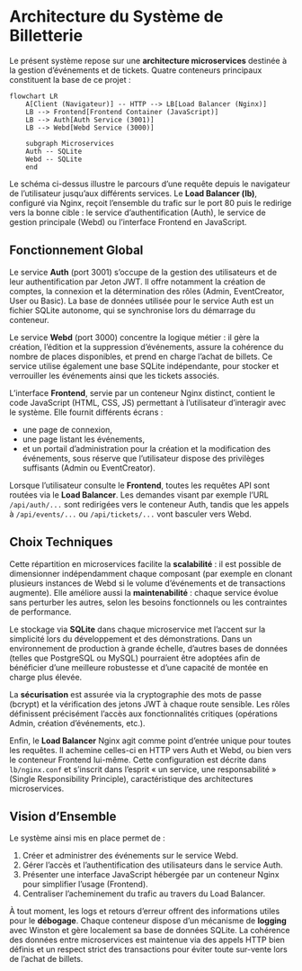 # Architecture du Système de Billetterie

Le présent système repose sur une **architecture microservices** destinée à la gestion d’événements et de tickets. Quatre conteneurs principaux constituent la base de ce projet :

```mermaid
flowchart LR
    A[Client (Navigateur)] -- HTTP --> LB[Load Balancer (Nginx)]
    LB --> Frontend[Frontend Container (JavaScript)]
    LB --> Auth[Auth Service (3001)]
    LB --> Webd[Webd Service (3000)]

    subgraph Microservices
    Auth -- SQLite
    Webd -- SQLite
    end
```

Le schéma ci-dessus illustre le parcours d’une requête depuis le navigateur de l’utilisateur jusqu’aux différents services. Le **Load Balancer (lb)**, configuré via Nginx, reçoit l’ensemble du trafic sur le port 80 puis le redirige vers la bonne cible : le service d’authentification (Auth), le service de gestion principale (Webd) ou l’interface Frontend en JavaScript.

## Fonctionnement Global

Le service **Auth** (port 3001) s’occupe de la gestion des utilisateurs et de leur authentification par Jeton JWT. Il offre notamment la création de comptes, la connexion et la détermination des rôles (Admin, EventCreator, User ou Basic). La base de données utilisée pour le service Auth est un fichier SQLite autonome, qui se synchronise lors du démarrage du conteneur.  

Le service **Webd** (port 3000) concentre la logique métier : il gère la création, l’édition et la suppression d’événements, assure la cohérence du nombre de places disponibles, et prend en charge l’achat de billets. Ce service utilise également une base SQLite indépendante, pour stocker et verrouiller les événements ainsi que les tickets associés.

L’interface **Frontend**, servie par un conteneur Nginx distinct, contient le code JavaScript (HTML, CSS, JS) permettant à l’utilisateur d’interagir avec le système. Elle fournit différents écrans :  
- une page de connexion,  
- une page listant les événements,  
- et un portail d’administration pour la création et la modification des événements, sous réserve que l’utilisateur dispose des privilèges suffisants (Admin ou EventCreator).

Lorsque l’utilisateur consulte le **Frontend**, toutes les requêtes API sont routées via le **Load Balancer**. Les demandes visant par exemple l’URL `/api/auth/...` sont redirigées vers le conteneur Auth, tandis que les appels à `/api/events/...` ou `/api/tickets/...` vont basculer vers Webd. 

## Choix Techniques

Cette répartition en microservices facilite la **scalabilité** : il est possible de dimensionner indépendamment chaque composant (par exemple en clonant plusieurs instances de Webd si le volume d’événements et de transactions augmente). Elle améliore aussi la **maintenabilité** : chaque service évolue sans perturber les autres, selon les besoins fonctionnels ou les contraintes de performance.  

Le stockage via **SQLite** dans chaque microservice met l’accent sur la simplicité lors du développement et des démonstrations. Dans un environnement de production à grande échelle, d’autres bases de données (telles que PostgreSQL ou MySQL) pourraient être adoptées afin de bénéficier d’une meilleure robustesse et d’une capacité de montée en charge plus élevée.  

La **sécurisation** est assurée via la cryptographie des mots de passe (bcrypt) et la vérification des jetons JWT à chaque route sensible. Les rôles définissent précisément l’accès aux fonctionnalités critiques (opérations Admin, création d’événements, etc.).  

Enfin, le **Load Balancer** Nginx agit comme point d’entrée unique pour toutes les requêtes. Il achemine celles-ci en HTTP vers Auth et Webd, ou bien vers le conteneur Frontend lui-même. Cette configuration est décrite dans `lb/nginx.conf` et s’inscrit dans l’esprit « un service, une responsabilité » (Single Responsibility Principle), caractéristique des architectures microservices.

## Vision d’Ensemble

Le système ainsi mis en place permet de :  
1. Créer et administrer des événements sur le service Webd.  
2. Gérer l’accès et l’authentification des utilisateurs dans le service Auth.  
3. Présenter une interface JavaScript hébergée par un conteneur Nginx pour simplifier l’usage (Frontend).  
4. Centraliser l’acheminement du trafic au travers du Load Balancer.  

À tout moment, les logs et retours d’erreur offrent des informations utiles pour le **débogage**. Chaque conteneur dispose d’un mécanisme de **logging** avec Winston et gère localement sa base de données SQLite. La cohérence des données entre microservices est maintenue via des appels HTTP bien définis et un respect strict des transactions pour éviter toute sur-vente lors de l’achat de billets.